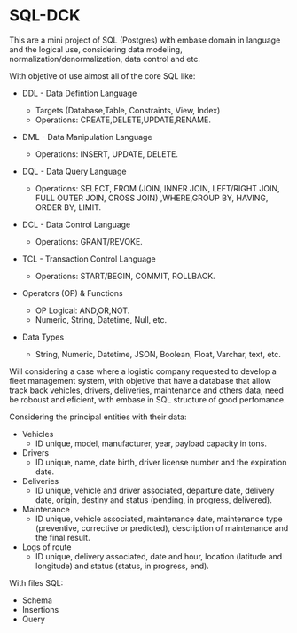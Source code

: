 # SQL-DCK
This are a mini project of SQL (Postgres) with embase domain in language and the logical use, considering data modeling, normalization/denormalization, data control and etc.

With objetive of use almost all of the core SQL like:
- DDL - Data Defintion Language
    - Targets (Database,Table, Constraints, View, Index)
    - Operations: CREATE,DELETE,UPDATE,RENAME.
- DML - Data Manipulation Language
    - Operations: INSERT, UPDATE, DELETE.
- DQL - Data Query Language
    - Operations: SELECT, FROM (JOIN, INNER JOIN, LEFT/RIGHT JOIN, FULL OUTER JOIN, CROSS JOIN)
     ,WHERE,GROUP BY, HAVING, ORDER BY, LIMIT.
- DCL - Data Control Language
    - Operations: GRANT/REVOKE.
- TCL - Transaction Control Language
    - Operations:  START/BEGIN, COMMIT, ROLLBACK.

- Operators (OP) & Functions 
    - OP Logical: AND,OR,NOT.
    - Numeric, String, Datetime, Null, etc.

- Data Types
    - String, Numeric, Datetime, JSON, Boolean, Float, Varchar, text, etc.

Will considering a case where a logistic company requested to develop a fleet management system, with objetive that have a database that allow track back vehicles, drivers, deliveries, 
maintenance and others data, need be roboust and eficient, with embase in SQL structure of good perfomance.

Considering the principal entities with their data:
- Vehicles
    - ID unique, model, manufacturer, year, payload capacity in tons.
- Drivers
    - ID unique, name, date birth, driver license number and the expiration date.
- Deliveries
    - ID unique, vehicle and driver associated, departure date, delivery date, origin, destiny and status (pending, in progress, delivered).
- Maintenance
    - ID unique, vehicle associated, maintenance date, maintenance type (preventive, corrective or predicted), description of maintenance and the final result.
- Logs of route
    - ID unique, delivery associated, date and hour, location (latitude and longitude) and status (status, in progress, end).

With files SQL:
- Schema
- Insertions
- Query